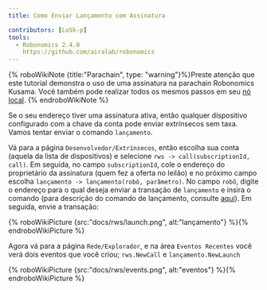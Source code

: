 ```yaml
---
title: Como Enviar Lançamento com Assinatura

contributors: [LoSk-p]
tools:
  - Robonomics 2.4.0
    https://github.com/airalab/robonomics
---
```


{% roboWikiNote {title:"Parachain", type: "warning"}%}Preste atenção que este tutorial demonstra o uso de uma assinatura na parachain Robonomics Kusama. Você também pode realizar todos os mesmos passos em seu [nó local](/docs/run-dev-node). {% endroboWikiNote %}


Se o seu endereço tiver uma assinatura ativa, então qualquer dispositivo configurado com a chave da conta pode enviar extrínsecos sem taxa.
Vamos tentar enviar o comando `lançamento`.

Vá para a página `Desenvolvedor/Extrínsecos`, então escolha sua conta (aquela da lista de dispositivos) e selecione `rws -> call(subscriptionId, call)`.
Em seguida, no campo `subscriptionId`, cole o endereço do proprietário da assinatura (quem fez a oferta no leilão) e no próximo campo
escolha `lançamento -> lançamento(robô, parâmetro)`. No campo `robô`, digite o endereço para o qual deseja enviar a transação de `lançamento`
e insira o comando (para descrição do comando de lançamento, consulte [aqui](/docs/launch)). Em seguida, envie a transação:

{% roboWikiPicture {src:"docs/rws/launch.png", alt:"lançamento"} %}{% endroboWikiPicture %}


Agora vá para a página `Rede/Explorador`, e na área `Eventos Recentes` você verá dois eventos que você criou; `rws.NewCall` e `lançamento.NewLaunch`

{% roboWikiPicture {src:"docs/rws/events.png", alt:"eventos"} %}{% endroboWikiPicture %}